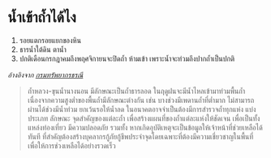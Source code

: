 ---
---

# น้ำเข้าถ้ำได้ไง

1. รอยแตกรอยแยกของหิน
1. ธารน้ำใต้ดิน ตาน้ำ
1. ปกติเดือนกรกฎาคมถึงพฤศจิกายนจะปิดถ้ำ ห้ามเข้า เพราะน้ำจะท่วมถึงปากถ้ำเป็นปกติ

*อ้างอิงจาก [กรมทรัพยากรธรณี](https://web.facebook.com/165599417196079/photos/pcb.473426736413344/473427183079966/?type=3&theater)*
> ถ้ำหลวง-ขุนน้ำนางนอน มีลักษณะเป็นถ้ำธารลอด ในฤดูฝนจะมีน้ำไหลเข้ามาท่วมพื้นถ้ำ เนื่องจากความสูงต่ำของพื้นถ้ำมีลักษณะต่างกัน เช่น บางช่วงมีเพดานถ้ำที่ต่ำมาก ไม่สามารถผ่านได้ช่วงมีน้ำท่วม ยกเว้นรอให้น้ำลด ในอนาคตอาจจำเป็นต้องมีการสำรวจถ้ำทุกแห่ง แบ่งประเภท ลักษณะ จุดสำคัญของแต่ละถ้ำ เพื่อสร้างแผนที่ของถ้ำแต่ละแห่งให้ชัดเจน เพื่อเป็นทั้งแหล่งท่องเที่ยว มีความปลอดภัย รวมทั้ง หากเกิดอุบัติเหตุจะเป็นข้อมูลให้เจ้าหน้าที่ช่วยเหลือได้ทันที ที่สำคัญต้องสร้างบุคลากรกู้ภัยกู้ชีพประจำจุดโดยเฉพาะที่ต้องมีความเชี่ยวชาญในพื้นที่ เพื่อให้การช่วงเหลือได้อย่างรวดเร็ว